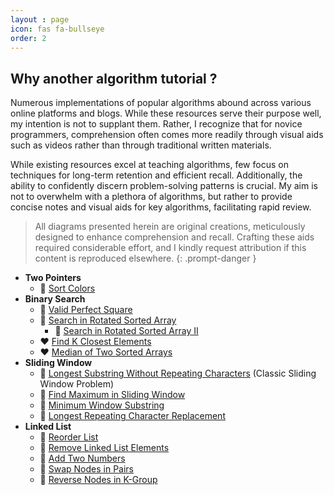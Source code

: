```yaml
---
layout : page
icon: fas fa-bullseye 
order: 2
---
```


## Why another algorithm tutorial ?

Numerous implementations of popular algorithms abound across various online platforms and blogs. While these resources serve their purpose well, my intention is not to supplant them. Rather, I recognize that for novice programmers, comprehension often comes more readily through visual aids such as videos rather than through traditional written materials.

While existing resources excel at teaching algorithms, few focus on techniques for long-term retention and efficient recall. Additionally, the ability to confidently discern problem-solving patterns is crucial. My aim is not to overwhelm with a plethora of algorithms, but rather to provide concise notes and visual aids for key algorithms, facilitating rapid review.


> All diagrams presented herein are original creations, meticulously designed to enhance comprehension and recall. Crafting these aids required considerable effort, and I kindly request attribution if this content is reproduced elsewhere.
{: .prompt-danger }

- **Two Pointers**
  - :green_heart: [Sort Colors](two-pointers/sort-colors/)
- **Binary Search**
  - :green_heart: [Valid Perfect Square](two-pointers/valid-erfect-square/)
  - :green_heart: [Search in Rotated Sorted Array](two-pointers/search-in-rotated-sorted-array/)
    - :green_heart: [Search in Rotated Sorted Array II](two-pointers/search-in-rotated-sorted-array-ii/)
  - :heart: [Find K Closest Elements](two-pointers/find-k-closest-elements/)
  - :heart: [Median of Two Sorted Arrays](two-pointers/median-of-two-sorted-arrays/)
- **Sliding Window**
  - :green_heart: [Longest Substring Without Repeating Characters](sliding-window/longest-substring-without-repeating-characters/) (Classic Sliding Window Problem)
  - :green_heart: [Find Maximum in Sliding Window](sliding-window/find-maximum-in-sliding-window/)
  - :green_heart: [Minimum Window Substring](sliding-window/minimum-window-substring/)
  - :green_heart: [Longest Repeating Character Replacement](sliding-window/longest-repeating-character-replacement/)
- **Linked List**
  - :green_heart: [Reorder List](linked-list/reorder-list/)
  - :green_heart: [Remove Linked List Elements](linked-list/remove-linked-list-elements/)
  - :green_heart: [Add Two Numbers](linked-list/add-two-numbers/)
  - :green_heart: [Swap Nodes in Pairs](linked-list/swap-nodes-in-pairs/)
  - :green_heart: [Reverse Nodes in K-Group]()


